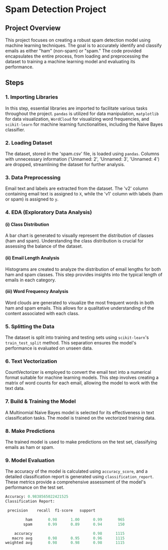 # Spam Detection Project

## Project Overview

This project focuses on creating a robust spam detection model using machine learning techniques. The goal is to accurately identify and classify emails as either "ham" (non-spam) or "spam." The code provided encapsulates the entire process, from loading and preprocessing the dataset to training a machine learning model and evaluating its performance.

## Steps

### 1. Importing Libraries

In this step, essential libraries are imported to facilitate various tasks throughout the project. `pandas` is utilized for data manipulation, `matplotlib` for data visualization, `WordCloud` for visualizing word frequencies, and `scikit-learn` for machine learning functionalities, including the Naive Bayes classifier.

### 2. Loading Dataset

The dataset, stored in the 'spam.csv' file, is loaded using `pandas`. Columns with unnecessary information ('Unnamed: 2', 'Unnamed: 3', 'Unnamed: 4') are dropped, streamlining the dataset for further analysis.

### 3. Data Preprocessing

Email text and labels are extracted from the dataset. The 'v2' column containing email text is assigned to `X`, while the 'v1' column with labels (ham or spam) is assigned to `y`.

### 4. EDA (Exploratory Data Analysis)

#### (i) Class Distribution

A bar chart is generated to visually represent the distribution of classes (ham and spam). Understanding the class distribution is crucial for assessing the balance of the dataset.

#### (ii) Email Length Analysis

Histograms are created to analyze the distribution of email lengths for both ham and spam classes. This step provides insights into the typical length of emails in each category.

#### (iii) Word Frequency Analysis

Word clouds are generated to visualize the most frequent words in both ham and spam emails. This allows for a qualitative understanding of the content associated with each class.

### 5. Splitting the Data

The dataset is split into training and testing sets using `scikit-learn`'s `train_test_split` method. This separation ensures the model's performance is evaluated on unseen data.

### 6. Text Vectorization

CountVectorizer is employed to convert the email text into a numerical format suitable for machine learning models. This step involves creating a matrix of word counts for each email, allowing the model to work with the text data.

### 7. Build & Training the Model

A Multinomial Naive Bayes model is selected for its effectiveness in text classification tasks. The model is trained on the vectorized training data.

### 8. Make Predictions

The trained model is used to make predictions on the test set, classifying emails as ham or spam.

### 9. Model Evaluation

The accuracy of the model is calculated using `accuracy_score`, and a detailed classification report is generated using `classification_report`. These metrics provide a comprehensive assessment of the model's performance on the test set.

```python
Accuracy: 0.9838565022421525
Classification Report:

 precision    recall  f1-score   support

         ham       0.98      1.00      0.99       965
        spam       0.99      0.89      0.94       150

    accuracy                           0.98      1115
   macro avg       0.98      0.95      0.96      1115
weighted avg       0.98      0.98      0.98      1115


